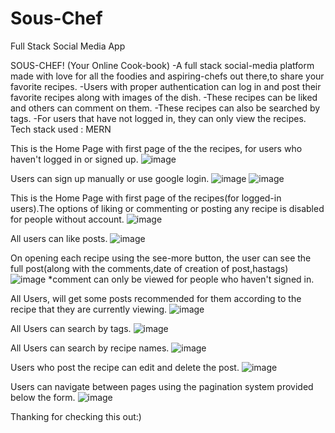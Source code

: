 # Sous-Chef
Full Stack Social Media App

SOUS-CHEF!
(Your Online Cook-book)
-A full stack social-media platform made with love for all the foodies and aspiring-chefs out there,to share your favorite recipes.
-Users with proper authentication can log in and post their favorite
recipes along with images of the dish.
-These recipes can be liked and others can comment on them.
-These recipes can also be searched by tags.
-For users that have not logged in, they can only view the recipes.
Tech stack used : MERN

This is the Home Page with first page of the the recipes, for users who haven't logged in or signed up.
![image](https://user-images.githubusercontent.com/79828073/124432712-8bc5f400-dd8f-11eb-9484-c5250e2f2dd7.png)


Users can sign up manually or use google login.
![image](https://user-images.githubusercontent.com/79828073/124432533-5c16ec00-dd8f-11eb-9135-0e8152f7d5eb.png)
![image](https://user-images.githubusercontent.com/79828073/124432581-689b4480-dd8f-11eb-8ec9-b4b5752f8441.png)


This is the Home Page with first page of the recipes(for logged-in users).The options of liking or commenting or posting any recipe is disabled for people without account.
![image](https://user-images.githubusercontent.com/79828073/124425449-30433880-dd86-11eb-957b-856d7feea1b6.png)

All users can like posts.
![image](https://user-images.githubusercontent.com/79828073/124431174-ac8d4a00-dd8d-11eb-8bea-debe413051f1.png)

On opening each recipe using the see-more button, the user can see the full post(along with the comments,date of creation of post,hastags)
![image](https://user-images.githubusercontent.com/79828073/124427371-ef98ee80-dd88-11eb-82d3-6f4d922467a3.png)
*comment can only be viewed for people who haven't signed in.

All Users, will get some posts recommended for them according to the recipe that they are currently viewing.
![image](https://user-images.githubusercontent.com/79828073/124430508-e14cd180-dd8c-11eb-932b-caa614a963e7.png)

All Users can search by tags.
![image](https://user-images.githubusercontent.com/79828073/124430742-2ec93e80-dd8d-11eb-88f3-7537dce3fffd.png)

All Users can search by recipe names.
![image](https://user-images.githubusercontent.com/79828073/124430788-3c7ec400-dd8d-11eb-9c92-0e9abd45b211.png)

Users who post the recipe can edit and delete the post.
![image](https://user-images.githubusercontent.com/79828073/124430871-54564800-dd8d-11eb-97fa-7c443479d7c3.png)

Users can navigate between pages using the pagination system provided below the form.
![image](https://user-images.githubusercontent.com/79828073/124431820-861bde80-dd8e-11eb-8012-fa4c1132a697.png)

Thanking for checking this out:)








